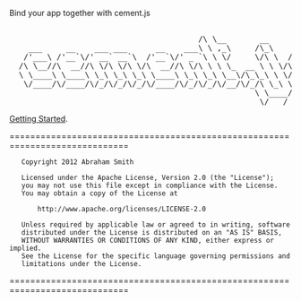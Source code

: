 Bind your app together with cement.js

<pre>                       
                                        /\ \__       __           
    ___     __    ___ ___      __    ___\ \ ,_\     /\_\    ____  
   /'___\ /'__`\/' __` __`\  /'__`\/' _ `\ \ \/     \/\ \  /',__\ 
  /\ \__//\  __//\ \/\ \/\ \/\  __//\ \/\ \ \ \_  __ \ \ \/\__, `\
  \ \____\ \____\ \_\ \_\ \_\ \____\ \_\ \_\ \__\/\_\_\ \ \/\____/
   \/____/\/____/\/_/\/_/\/_/\/____/\/_/\/_/\/__/\/_/\ \_\ \/___/ 
                                                    \ \____/      
                                                     \/___/       
</pre> 
  
[Getting Started](https://github.com/Abe404/cementjs/wiki "Getting Started").

=============================================================================
    
    
       Copyright 2012 Abraham Smith 
    
       Licensed under the Apache License, Version 2.0 (the "License");
       you may not use this file except in compliance with the License.
       You may obtain a copy of the License at
    
           http://www.apache.org/licenses/LICENSE-2.0
    
       Unless required by applicable law or agreed to in writing, software
       distributed under the License is distributed on an "AS IS" BASIS,
       WITHOUT WARRANTIES OR CONDITIONS OF ANY KIND, either express or implied.
       See the License for the specific language governing permissions and
       limitations under the License.
    

=============================================================================
